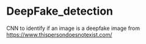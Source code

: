 # DeepFake_detection
CNN to identify if an image is a deepfake image from https://www.thispersondoesnotexist.com/
